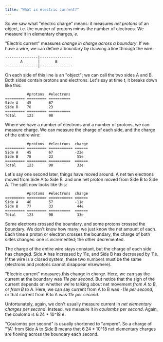 ```yaml
---
title: "What is electric current?"
---
```


So we saw what "electric charge" means: it measures _net protons_ of an object, i.e. the number of protons minus the number of electrons. We measure it in elementary charges, _e_.

"Electric current" measures _change in charge across a boundary_. If we have a wire, we can define a boundary by drawing a line through the wire:

```
---------------|---------------
       A       |       B
---------------|---------------
```

On each side of this line is an "object"; we can call the two sides A and B. Both sides contain protons and electrons. Let's say at time _t_, it breaks down like this:

```
          #protons  #electrons
========= ========= ==========
Side A    45        67
Side B    78        23
========= ========= ==========
Total     123       90
```

Where we have a number of electrons and a number of protons, we can measure charge. We can measure the charge of each side, and the charge of the entire wire:

```
          #protons  #electrons  charge
========= ========= =========== ======
Side A    45        67          -22e
Side B    78        23           55e
========= ========= ==========  ======
Total     123       90           33e
```

Let's say one second later, things have moved around. A net ten electrons moved from Side A to Side B, and one net proton moved from Side B to Side A. The split now looks like this:

```
          #protons  #electrons  charge
========= ========= =========== ======
Side A    46        57          -11e
Side B    77        33           44e
========= ========= ==========  ======
Total     123       90           33e
```

Some electrons crossed the boundary, and some protons crossed the boundary. We don't know how many; we just know the net amount of each. Each time a proton or electron crosses the boundary, the charge of both sides changes: one is incremented; the other decremented.

The charge of the entire wire stays constant, but the charge of each side has changed. Side A has increased by 11e, and Side B has decreased by 11e. If the wire is a closed system, these two numbers must be the same (electrons and protons cannot disappear elsewhere).

"Electric current" measures this change in charge. Here, we can say the current at the boundary was _11e per second_. But notice that the sign of the current depends on whether we're talking about net movement _from A to B_, or _from B to A_. Here, we can say current from A to B was _-11e per second_, or that current from B to A was _11e per second_.

Unfortunately, again, we don't usually measure current in _net elementary charges per second_. Instead, we measure it in _coulombs per second_. Again, the coulomb is 6.24 * 10^18 e.

"Coulombs per second" is usually shortened to "ampere". So a charge of "1A" from Side A to Side B means that 6.24 * 10^18 net elementary charges are flowing across the boundary each second.
